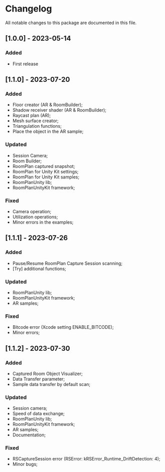 # Changelog
All notable changes to this package are documented in this file.

## [1.0.0] - 2023-05-14
### Added
 - First release

## [1.1.0] - 2023-07-20
### Added
 - Floor creator (AR & RoomBuilder);
 - Shadow receiver shader (AR & RoomBuilder);
 - Raycast plan (AR);
 - Mesh surface creator;
 - Triangulation functions;
 - Place the object in the AR sample;
 
### Updated
 - Session Camera;
 - Room Builder;
 - RoomPlan captured snapshot;
 - RoomPlan for Unity Kit settings;
 - RoomPlan for Unity Kit samples;
 - RoomPlanUnity lib;
 - RoomPlanUnityKit framework;
  
### Fixed
 - Сamera operation;
 - Utilization operations;
 - Minor errors in the examples;

## [1.1.1] - 2023-07-26
### Added
- Pause/Resume RoomPlan Capture Session scanning;
- [Try] additional functions;

### Updated
- RoomPlanUnity lib;
- RoomPlanUnityKit framework;
- AR samples;

### Fixed
- Bitcode error (Xcode setting ENABLE_BITCODE);
- Minor errors;

## [1.1.2] - 2023-07-30
### Added
- Captured Room Object Visualizer;
- Data Transfer parameter;
- Sample data transfer by default scan;

### Updated
- Session camera;
- Speed of data exchange;
- RoomPlanUnity lib;
- RoomPlanUnityKit framework;
- AR samples;
- Documentation;

### Fixed
- RSCaptureSession error (RSError: kRSError_Runtime_DriftDetection: 4);
- Minor bugs;
